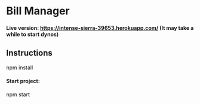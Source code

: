 # Bill Manager

#### Live version: https://intense-sierra-39653.herokuapp.com/ (It may take a while to start dynos)

## Instructions

npm install

#### Start project:
npm start
